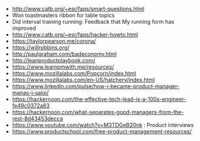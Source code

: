 - http://www.catb.org/~esr/faqs/smart-questions.html
- Won toastmasters ribbon for table topics
- Did interval training running: Feedback that My running form has improved
- http://www.catb.org/~esr/faqs/hacker-howto.html
- https://taylorpearson.me/corona/
- https://willrobbins.org/
- http://paulgraham.com/badeconomy.html
- http://leanproductplaybook.com/
- https://www.learnpmwith.me/resources/
- https://www.mozillalabs.com/Popcorn/index.html
- https://www.mozillalabs.com/en-US/hatchery/index.html
-  https://www.linkedin.com/pulse/how-i-became-product-manager-manas-j-saloi/
- https://hackernoon.com/the-effective-tech-lead-is-a-100x-engineer-fe49c0372a63
- https://hackernoon.com/what-separates-good-managers-from-the-rest-8d43453decca
- https://www.youtube.com/watch?v=M3TDGeB20nk : Product interviews
- https://www.productschool.com/free-product-management-resources/
